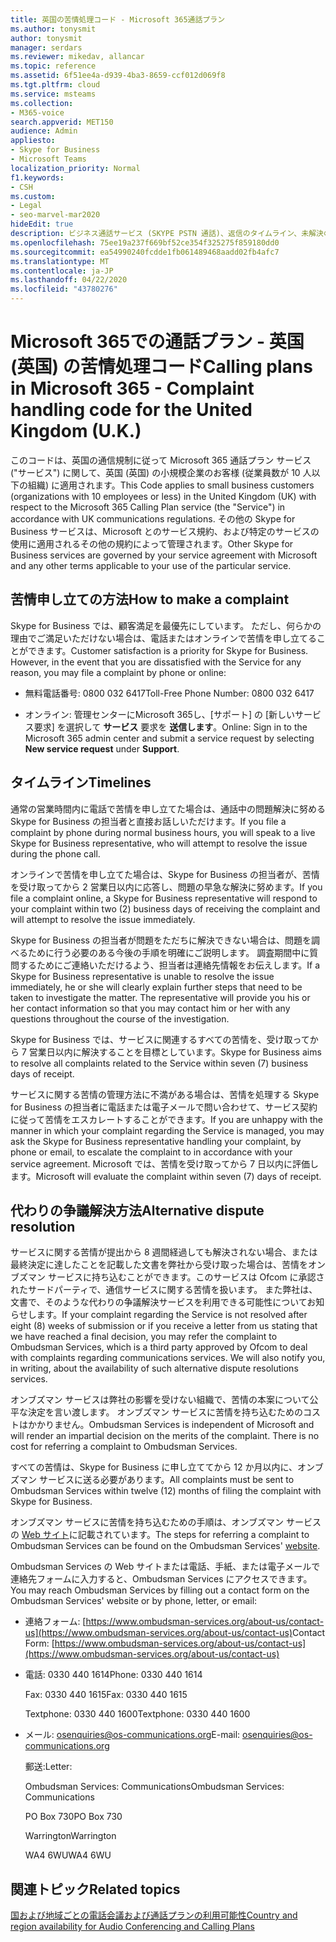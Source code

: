 ```yaml
---
title: 英国の苦情処理コード - Microsoft 365通話プラン
ms.author: tonysmit
author: tonysmit
manager: serdars
ms.reviewer: mikedav, allancar
ms.topic: reference
ms.assetid: 6f51ee4a-d939-4ba3-8659-ccf012d069f8
ms.tgt.pltfrm: cloud
ms.service: msteams
ms.collection:
- M365-voice
search.appverid: MET150
audience: Admin
appliesto:
- Skype for Business
- Microsoft Teams
localization_priority: Normal
f1.keywords:
- CSH
ms.custom:
- Legal
- seo-marvel-mar2020
hideEdit: true
description: ビジネス通話サービス (SKYPE PSTN 通話)、返信のタイムライン、未解決の苦情に対する紛争の解決に関する苦情を申し立て。
ms.openlocfilehash: 75ee19a237f669bf52ce354f325275f859180dd0
ms.sourcegitcommit: ea54990240fcdde1fb061489468aadd02fb4afc7
ms.translationtype: MT
ms.contentlocale: ja-JP
ms.lasthandoff: 04/22/2020
ms.locfileid: "43780276"
---
```

# <a name="calling-plans-in-microsoft-365---complaint-handling-code-for-the-united-kingdom-uk"></a><span data-ttu-id="d41ce-104">Microsoft 365での通話プラン - 英国 (英国) の苦情処理コード</span><span class="sxs-lookup"><span data-stu-id="d41ce-104">Calling plans in Microsoft 365 - Complaint handling code for the United Kingdom (U.K.)</span></span>

<span data-ttu-id="d41ce-105">このコードは、英国の通信規制に従って Microsoft 365 通話プラン サービス ("サービス") に関して、英国 (英国) の小規模企業のお客様 (従業員数が 10 人以下の組織) に適用されます。</span><span class="sxs-lookup"><span data-stu-id="d41ce-105">This Code applies to small business customers (organizations with 10 employees or less) in the United Kingdom (UK) with respect to the Microsoft 365 Calling Plan service (the "Service") in accordance with UK communications regulations.</span></span> <span data-ttu-id="d41ce-106">その他の Skype for Business サービスは、Microsoft とのサービス規約、および特定のサービスの使用に適用されるその他の規約によって管理されます。</span><span class="sxs-lookup"><span data-stu-id="d41ce-106">Other Skype for Business services are governed by your service agreement with Microsoft and any other terms applicable to your use of the particular service.</span></span>

## <a name="how-to-make-a-complaint"></a><span data-ttu-id="d41ce-107">苦情申し立ての方法</span><span class="sxs-lookup"><span data-stu-id="d41ce-107">How to make a complaint</span></span>

<span data-ttu-id="d41ce-p103">Skype for Business では、顧客満足を最優先にしています。 ただし、何らかの理由でご満足いただけない場合は、電話またはオンラインで苦情を申し立てることができます。</span><span class="sxs-lookup"><span data-stu-id="d41ce-p103">Customer satisfaction is a priority for Skype for Business. However, in the event that you are dissatisfied with the Service for any reason, you may file a complaint by phone or online:</span></span>

- <span data-ttu-id="d41ce-110">無料電話番号: 0800 032 6417</span><span class="sxs-lookup"><span data-stu-id="d41ce-110">Toll-Free Phone Number: 0800 032 6417</span></span>

- <span data-ttu-id="d41ce-111">オンライン: 管理センターにMicrosoft 365し、[サポート] の [新しいサービス要求] を選択して **サービス** 要求を **送信します**。</span><span class="sxs-lookup"><span data-stu-id="d41ce-111">Online: Sign in to the Microsoft 365 admin center and submit a service request by selecting **New service request** under **Support**.</span></span>

## <a name="timelines"></a><span data-ttu-id="d41ce-112">タイムライン</span><span class="sxs-lookup"><span data-stu-id="d41ce-112">Timelines</span></span>

<span data-ttu-id="d41ce-113">通常の営業時間内に電話で苦情を申し立てた場合は、通話中の問題解決に努める Skype for Business の担当者と直接お話しいただけます。</span><span class="sxs-lookup"><span data-stu-id="d41ce-113">If you file a complaint by phone during normal business hours, you will speak to a live Skype for Business representative, who will attempt to resolve the issue during the phone call.</span></span>

<span data-ttu-id="d41ce-114">オンラインで苦情を申し立てた場合は、Skype for Business の担当者が、苦情を受け取ってから 2 営業日以内に応答し、問題の早急な解決に努めます。</span><span class="sxs-lookup"><span data-stu-id="d41ce-114">If you file a complaint online, a Skype for Business representative will respond to your complaint within two (2) business days of receiving the complaint and will attempt to resolve the issue immediately.</span></span>

<span data-ttu-id="d41ce-p104">Skype for Business の担当者が問題をただちに解決できない場合は、問題を調べるために行う必要のある今後の手順を明確にご説明します。 調査期間中に質問するためにご連絡いただけるよう、担当者は連絡先情報をお伝えします。</span><span class="sxs-lookup"><span data-stu-id="d41ce-p104">If a Skype for Business representative is unable to resolve the issue immediately, he or she will clearly explain further steps that need to be taken to investigate the matter. The representative will provide you his or her contact information so that you may contact him or her with any questions throughout the course of the investigation.</span></span>

<span data-ttu-id="d41ce-117">Skype for Business では、サービスに関連するすべての苦情を、受け取ってから 7 営業日以内に解決することを目標としています。</span><span class="sxs-lookup"><span data-stu-id="d41ce-117">Skype for Business aims to resolve all complaints related to the Service within seven (7) business days of receipt.</span></span>

<span data-ttu-id="d41ce-118">サービスに関する苦情の管理方法に不満がある場合は、苦情を処理する Skype for Business の担当者に電話または電子メールで問い合わせて、サービス契約に従って苦情をエスカレートすることができます。</span><span class="sxs-lookup"><span data-stu-id="d41ce-118">If you are unhappy with the manner in which your complaint regarding the Service is managed, you may ask the Skype for Business representative handling your complaint, by phone or email, to escalate the complaint to in accordance with your service agreement.</span></span> <span data-ttu-id="d41ce-119">Microsoft では、苦情を受け取ってから 7 日以内に評価します。</span><span class="sxs-lookup"><span data-stu-id="d41ce-119">Microsoft will evaluate the complaint within seven (7) days of receipt.</span></span>

## <a name="alternative-dispute-resolution"></a><span data-ttu-id="d41ce-120">代わりの争議解決方法</span><span class="sxs-lookup"><span data-stu-id="d41ce-120">Alternative dispute resolution</span></span>

<span data-ttu-id="d41ce-p106">サービスに関する苦情が提出から 8 週間経過しても解決されない場合、または最終決定に達したことを記載した文書を弊社から受け取った場合は、苦情をオンブズマン サービスに持ち込むことができます。このサービスは Ofcom に承認されたサードパーティで、通信サービスに関する苦情を扱います。 また弊社は、文書で、そのような代わりの争議解決サービスを利用できる可能性についてお知らせします。</span><span class="sxs-lookup"><span data-stu-id="d41ce-p106">If your complaint regarding the Service is not resolved after eight (8) weeks of submission or if you receive a letter from us stating that we have reached a final decision, you may refer the complaint to Ombudsman Services, which is a third party approved by Ofcom to deal with complaints regarding communications services. We will also notify you, in writing, about the availability of such alternative dispute resolutions services.</span></span>

<span data-ttu-id="d41ce-p107">オンブズマン サービスは弊社の影響を受けない組織で、苦情の本案について公平な決定を言い渡します。 オンブズマン サービスに苦情を持ち込むためのコストはかかりません。</span><span class="sxs-lookup"><span data-stu-id="d41ce-p107">Ombudsman Services is independent of Microsoft and will render an impartial decision on the merits of the complaint. There is no cost for referring a complaint to Ombudsman Services.</span></span>

<span data-ttu-id="d41ce-125">すべての苦情は、Skype for Business に申し立ててから 12 か月以内に、オンブズマン サービスに送る必要があります。</span><span class="sxs-lookup"><span data-stu-id="d41ce-125">All complaints must be sent to Ombudsman Services within twelve (12) months of filing the complaint with Skype for Business.</span></span>

<span data-ttu-id="d41ce-126">オンブズマン サービスに苦情を持ち込むための手順は、オンブズマン サービスの [Web サイト](https://go.microsoft.com/fwlink/?LinkID=820708&amp;clcid=0x809)に記載されています。</span><span class="sxs-lookup"><span data-stu-id="d41ce-126">The steps for referring a complaint to Ombudsman Services can be found on the Ombudsman Services' [website](https://go.microsoft.com/fwlink/?LinkID=820708&amp;clcid=0x809).</span></span>

<span data-ttu-id="d41ce-127">Ombudsman Services の Web サイトまたは電話、手紙、または電子メールで連絡先フォームに入力すると、Ombudsman Services にアクセスできます。</span><span class="sxs-lookup"><span data-stu-id="d41ce-127">You may reach Ombudsman Services by filling out a contact form on the Ombudsman Services' website or by phone, letter, or email:</span></span>

- <span data-ttu-id="d41ce-128">連絡フォーム: [https://www.ombudsman-services.org/about-us/contact-us](https://www.ombudsman-services.org/about-us/contact-us)</span><span class="sxs-lookup"><span data-stu-id="d41ce-128">Contact Form: [https://www.ombudsman-services.org/about-us/contact-us](https://www.ombudsman-services.org/about-us/contact-us)</span></span>

- <span data-ttu-id="d41ce-129">電話: 0330 440 1614</span><span class="sxs-lookup"><span data-stu-id="d41ce-129">Phone: 0330 440 1614</span></span>

    <span data-ttu-id="d41ce-130">Fax: 0330 440 1615</span><span class="sxs-lookup"><span data-stu-id="d41ce-130">Fax: 0330 440 1615</span></span>

    <span data-ttu-id="d41ce-131">Textphone: 0330 440 1600</span><span class="sxs-lookup"><span data-stu-id="d41ce-131">Textphone: 0330 440 1600</span></span>

- <span data-ttu-id="d41ce-132">メール: [osenquiries@os-communications.org](mailto:osenquiries@os-communications.org)</span><span class="sxs-lookup"><span data-stu-id="d41ce-132">E-mail: [osenquiries@os-communications.org](mailto:osenquiries@os-communications.org)</span></span>

    <span data-ttu-id="d41ce-133">郵送:</span><span class="sxs-lookup"><span data-stu-id="d41ce-133">Letter:</span></span>

    <span data-ttu-id="d41ce-134">Ombudsman Services: Communications</span><span class="sxs-lookup"><span data-stu-id="d41ce-134">Ombudsman Services: Communications</span></span>

    <span data-ttu-id="d41ce-135">PO Box 730</span><span class="sxs-lookup"><span data-stu-id="d41ce-135">PO Box 730</span></span>

    <span data-ttu-id="d41ce-136">Warrington</span><span class="sxs-lookup"><span data-stu-id="d41ce-136">Warrington</span></span>

    <span data-ttu-id="d41ce-137">WA4 6WU</span><span class="sxs-lookup"><span data-stu-id="d41ce-137">WA4 6WU</span></span>


## <a name="related-topics"></a><span data-ttu-id="d41ce-138">関連トピック</span><span class="sxs-lookup"><span data-stu-id="d41ce-138">Related topics</span></span>
[<span data-ttu-id="d41ce-139">国および地域ごとの電話会議および通話プランの利用可能性</span><span class="sxs-lookup"><span data-stu-id="d41ce-139">Country and region availability for Audio Conferencing and Calling Plans</span></span>](country-and-region-availability-for-audio-conferencing-and-calling-plans/country-and-region-availability-for-audio-conferencing-and-calling-plans.md)


